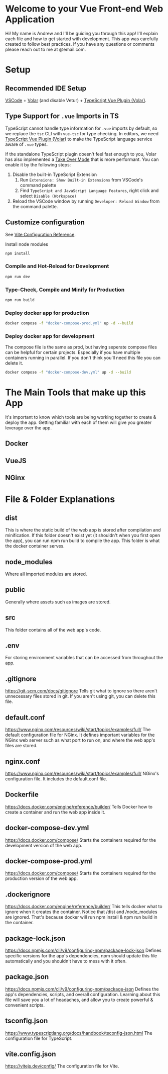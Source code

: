 # Welcome to your Vue Front-end Web Application
Hi! My name is Andrew and I'll be guiding you through this app! I'll explain each file and how to get started with development. This app was carefully created to follow best practices. If you have any questions or comments please reach out to me at @email.com.

# Setup

## Recommended IDE Setup

[VSCode](https://code.visualstudio.com/) + [Volar](https://marketplace.visualstudio.com/items?itemName=Vue.volar) (and disable Vetur) + [TypeScript Vue Plugin (Volar)](https://marketplace.visualstudio.com/items?itemName=Vue.vscode-typescript-vue-plugin).


## Type Support for `.vue` Imports in TS

TypeScript cannot handle type information for `.vue` imports by default, so we replace the `tsc` CLI with `vue-tsc` for type checking. In editors, we need [TypeScript Vue Plugin (Volar)](https://marketplace.visualstudio.com/items?itemName=Vue.vscode-typescript-vue-plugin) to make the TypeScript language service aware of `.vue` types.

If the standalone TypeScript plugin doesn't feel fast enough to you, Volar has also implemented a [Take Over Mode](https://github.com/johnsoncodehk/volar/discussions/471#discussioncomment-1361669) that is more performant. You can enable it by the following steps:

1. Disable the built-in TypeScript Extension
    1) Run `Extensions: Show Built-in Extensions` from VSCode's command palette
    2) Find `TypeScript and JavaScript Language Features`, right click and select `Disable (Workspace)`
2. Reload the VSCode window by running `Developer: Reload Window` from the command palette.

## Customize configuration

See [Vite Configuration Reference](https://vitejs.dev/config/).


Install node modules
```sh
npm install
```

### Compile and Hot-Reload for Development

```sh
npm run dev
```

### Type-Check, Compile and Minify for Production

```sh
npm run build
```

### Deploy docker app for production
```sh
docker compose -f "docker-compose-prod.yml" up -d --build 
```

### Deploy docker app for development
The compose file is the same as prod, but having seperate compose files can be helpful for certain projects. Especially if you have multiple containers running in parallel. If you don't think you'll need this file you can delete it.
```sh
docker compose -f "docker-compose-dev.yml" up -d --build 
```

# The Main Tools that make up this App
It's important to know which tools are being working together to create & deploy the app. Getting familiar with each of them will give you greater leverage over the app.

## Docker

## VueJS

## NGinx


# File & Folder Explanations

## dist
This is where the static build of the web app is stored after compilation and minification. If this folder doesn't exist yet (it shouldn't when you first open the app), you can run npm run build to compile the app. This folder is what the docker container serves.

## node_modules
Where all imported modules are stored.

## public
Generally where assets such as images are stored.

## src
This folder contains all of the web app's code.

## .env
For storing environment variables that can be accessed from throughout the app.

## .gitignore
https://git-scm.com/docs/gitignore
Tells git what to ignore so there aren't unnecessary files stored in git. If you aren't using git, you can delete this file.

## default.conf
https://www.nginx.com/resources/wiki/start/topics/examples/full/
The default configuration file for NGinx. It defines important variables for the NGinx web server such as what port to run on, and where the web app's files are stored.

## nginx.conf
https://www.nginx.com/resources/wiki/start/topics/examples/full/
NGinx's configuration file. It includes the default.conf file.

## Dockerfile
https://docs.docker.com/engine/reference/builder/
Tells Docker how to create a container and run the web app inside it.

## docker-compose-dev.yml
https://docs.docker.com/compose/
Starts the containers required for the development version of the web app.

## docker-compose-prod.yml
https://docs.docker.com/compose/
Starts the containers required for the production version of the web app.

## .dockerignore
https://docs.docker.com/engine/reference/builder/
This tells docker what to ignore when it creates the container. Notice that /dist and /node_modules are ignored. That's because docker will run npm install & npm run build in the container.

## package-lock.json
https://docs.npmjs.com/cli/v9/configuring-npm/package-lock-json
Defines specific versions for the app's dependencies, npm should update this file automatically and you shouldn't have to mess with it often.

## package.json
https://docs.npmjs.com/cli/v9/configuring-npm/package-json
Defines the app's dependencies, scripts, and overall configuration. Learning about this file will save you a lot of headaches, and allow you to create powerful & convenient scripts.

## tsconfig.json
https://www.typescriptlang.org/docs/handbook/tsconfig-json.html
The configuration file for TypeScript.

## vite.config.json
https://vitejs.dev/config/
The configuration file for Vite.